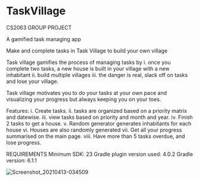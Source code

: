 
# TaskVillage
CS2063 GROUP PROJECT

A gamified task managing app

Make and complete tasks in Task Village to build your own village

Task village gamifies the process of managing tasks by
i.   once you complete two tasks, a new house is built in your village with a new inhabitant
ii.  build multiple villages
iii. the danger is real, slack off on tasks and lose your village.

Task village motivates you to do your tasks at your own pace and visualizing your progress but always keeping you on your toes.

Features:
i.    Create tasks.
ii.   tasks are organized based on a priority matrix and datewise.
iii.  view tasks based on priority and month and year.
iv.   Finish 2 tasks to get a house.
v.    Random generator generates inhabitants for each house
vi.   Houses are also randomly generated
vii.  Get all your progress summarised on the main page.
viii. Have more than 5 tasks overdue, and lose progress.


REQUIREMENTS
Minimum SDK: 23
Gradle plugin version used: 4.0.2
Gradle version: 6.1.1

![Screenshot_20210413-034509](https://user-images.githubusercontent.com/74020378/114508623-f6d9b180-9c0a-11eb-9a18-d183541ed0c4.png)




